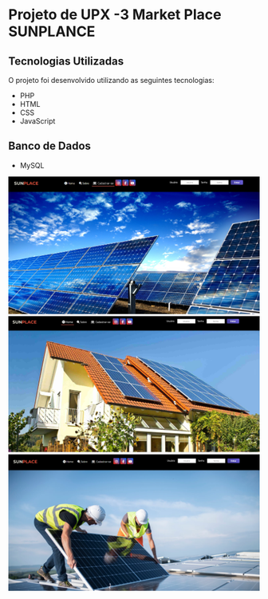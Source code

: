 # Projeto de UPX -3 Market Place SUNPLANCE

## Tecnologias Utilizadas
O projeto foi desenvolvido utilizando as seguintes tecnologias:
- PHP
- HTML
- CSS
- JavaScript

## Banco de Dados
- MySQL

![ALT Text](img/tela-sunplace-1.png)
![ALT Text](img/tela-sunplace-2.png)
![ALT Text](img/tela-sunplace-3.png)
